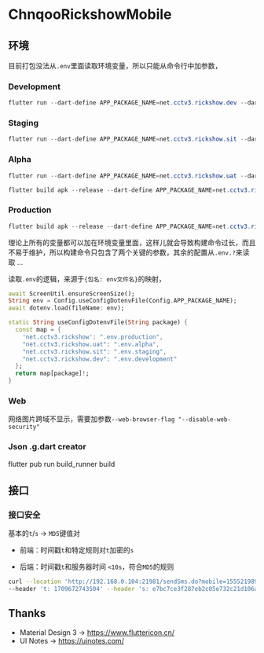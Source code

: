 # ChnqooRickshowMobile

## 环境

目前打包没法从`.env`里面读取环境变量，所以只能从命令行中加参数，

### Development

```java
flutter run --dart-define APP_PACKAGE_NAME=net.cctv3.rickshow.dev --dart-define APP_NAME=RickshowDev -v
```

### Staging

```java
flutter run --dart-define APP_PACKAGE_NAME=net.cctv3.rickshow.sit --dart-define APP_NAME=RickshowSit -v
```

### Alpha

```java
flutter run --dart-define APP_PACKAGE_NAME=net.cctv3.rickshow.uat --dart-define APP_NAME=RickshowUat -v
```

```java
flutter build apk --release --dart-define APP_PACKAGE_NAME=net.cctv3.rickshow.uat --dart-define APP_NAME=RickshowUat -v
```

### Production

```java
flutter build apk --release --dart-define APP_PACKAGE_NAME=net.cctv3.rickshow --dart-define APP_NAME=RickshowPro -v
```

理论上所有的变量都可以加在环境变量里面，这样儿就会导致构建命令过长，而且不易于维护，所以构建命令只包含了两个关键的参数，其余的配置从`.env.?`来读取 ...

读取`.env`的逻辑，来源于`{包名: env文件名}`的映射，

```dart
await ScreenUtil.ensureScreenSize();
String env = Config.useConfigDotenvFile(Config.APP_PACKAGE_NAME);
await dotenv.load(fileName: env);
```

```dart
static String useConfigDotenvFile(String package) {
  const map = {
    'net.cctv3.rickshow': ".env.production",
    "net.cctv3.rickshow.uat": ".env.alpha",
    "net.cctv3.rickshow.sit": ".env.staging",
    "net.cctv3.rickshow.dev": ".env.development"
  };
  return map[package]!;
}
```

### Web

网络图片跨域不显示，需要加参数`--web-browser-flag "--disable-web-security"`

### Json .g.dart creator

flutter pub run build_runner build

## 接口

### 接口安全

基本的`t`/`s` -> `MD5`键值对

- 前端：时间戳`t`和特定规则对`t`加密的`s`

- 后端：时间戳`t`和服务器时间 `<10s`，符合`MD5`的规则

```bash
curl --location 'http://192.168.0.104:21981/sendSms.do?mobile=15552198996'
--header 't: 1709672743504' --header 's: e7bc7ce3f287eb2c05e732c21d106a55'
```

## Thanks

- Material Design 3 -> https://www.fluttericon.cn/
- UI Notes -> https://uinotes.com/
